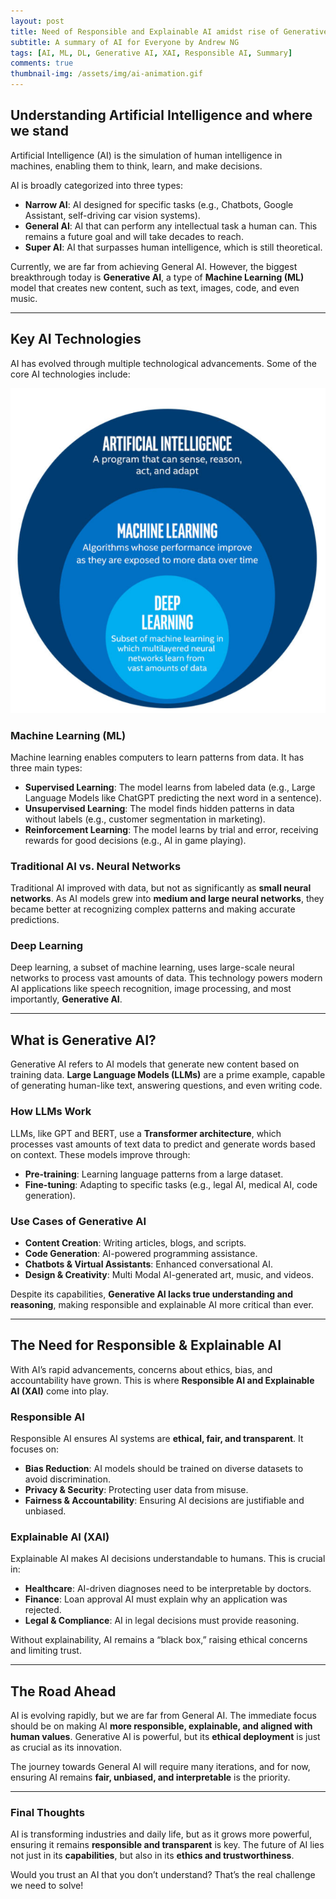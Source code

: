 ```yaml
---
layout: post
title: Need of Responsible and Explainable AI amidst rise of Generative AI
subtitle: A summary of AI for Everyone by Andrew NG
tags: [AI, ML, DL, Generative AI, XAI, Responsible AI, Summary]
comments: true  
thumbnail-img: /assets/img/ai-animation.gif
---
```


## Understanding Artificial Intelligence and where we stand
Artificial Intelligence (AI) is the simulation of human intelligence in machines, enabling them to think, learn, and make decisions.

AI is broadly categorized into three types:

- **Narrow AI**: AI designed for specific tasks (e.g., Chatbots, Google Assistant, self-driving car vision systems).
- **General AI**: AI that can perform any intellectual task a human can. This remains a future goal and will take decades to reach.
- **Super AI**: AI that surpasses human intelligence, which is still theoretical.

Currently, we are far from achieving General AI. However, the biggest breakthrough today is **Generative AI**, a type of **Machine Learning (ML)** model that creates new content, such as text, images, code, and even music.

---

## Key AI Technologies
AI has evolved through multiple technological advancements. Some of the core AI technologies include:

<p align="center" >
  <img src="/assets/img/ai-diagram.png" alt="ai-diagram"/>
</p>

### **Machine Learning (ML)**
Machine learning enables computers to learn patterns from data. It has three main types:
- **Supervised Learning**: The model learns from labeled data (e.g., Large Language Models like ChatGPT predicting the next word in a sentence).
- **Unsupervised Learning**: The model finds hidden patterns in data without labels (e.g., customer segmentation in marketing).
- **Reinforcement Learning**: The model learns by trial and error, receiving rewards for good decisions (e.g., AI in game playing).

### **Traditional AI vs. Neural Networks**
Traditional AI improved with data, but not as significantly as **small neural networks**. As AI models grew into **medium and large neural networks**, they became better at recognizing complex patterns and making accurate predictions.

### **Deep Learning**
Deep learning, a subset of machine learning, uses large-scale neural networks to process vast amounts of data. This technology powers modern AI applications like speech recognition, image processing, and most importantly, **Generative AI**.

---

## What is Generative AI?
Generative AI refers to AI models that generate new content based on training data. **Large Language Models (LLMs)** are a prime example, capable of generating human-like text, answering questions, and even writing code.

### **How LLMs Work**
LLMs, like GPT and BERT, use a **Transformer architecture**, which processes vast amounts of text data to predict and generate words based on context. These models improve through:
- **Pre-training**: Learning language patterns from a large dataset.
- **Fine-tuning**: Adapting to specific tasks (e.g., legal AI, medical AI, code generation).

### **Use Cases of Generative AI**
- **Content Creation**: Writing articles, blogs, and scripts.
- **Code Generation**: AI-powered programming assistance.
- **Chatbots & Virtual Assistants**: Enhanced conversational AI.
- **Design & Creativity**: Multi Modal AI-generated art, music, and videos.

Despite its capabilities, **Generative AI lacks true understanding and reasoning**, making responsible and explainable AI more critical than ever.

---

## The Need for Responsible & Explainable AI
With AI’s rapid advancements, concerns about ethics, bias, and accountability have grown. This is where **Responsible AI and Explainable AI (XAI)** come into play.

### **Responsible AI**
Responsible AI ensures AI systems are **ethical, fair, and transparent**. It focuses on:
- **Bias Reduction**: AI models should be trained on diverse datasets to avoid discrimination.
- **Privacy & Security**: Protecting user data from misuse.
- **Fairness & Accountability**: Ensuring AI decisions are justifiable and unbiased.

### **Explainable AI (XAI)**
Explainable AI makes AI decisions understandable to humans. This is crucial in:
- **Healthcare**: AI-driven diagnoses need to be interpretable by doctors.
- **Finance**: Loan approval AI must explain why an application was rejected.
- **Legal & Compliance**: AI in legal decisions must provide reasoning.

Without explainability, AI remains a “black box,” raising ethical concerns and limiting trust.

---

## The Road Ahead
AI is evolving rapidly, but we are far from General AI. The immediate focus should be on making AI **more responsible, explainable, and aligned with human values**. Generative AI is powerful, but its **ethical deployment** is just as crucial as its innovation.

The journey towards General AI will require many iterations, and for now, ensuring AI remains **fair, unbiased, and interpretable** is the priority.

---

### **Final Thoughts**
AI is transforming industries and daily life, but as it grows more powerful, ensuring it remains **responsible and transparent** is key. The future of AI lies not just in its **capabilities**, but also in its **ethics and trustworthiness**.

Would you trust an AI that you don’t understand? That’s the real challenge we need to solve!